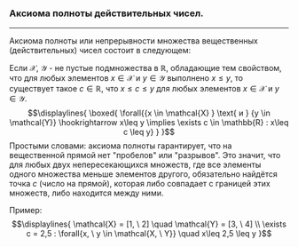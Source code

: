 ### Аксиома полноты действительных чисел.
---
Аксиома полноты или непрерывности множества вещественных (действительных) чисел состоит в следующем:

Если ${\mathcal{X}}$, ${\mathcal{Y}}$ - не пустые подмножества в ${\mathbb{R}}$, обладающие тем свойством, что для любых элементов ${x \in \mathcal{X} }$ и ${y \in \mathcal{Y}}$ выполнено ${x\leq y}$, то существует такое ${c \in \mathbb{R}}$, что ${x \leq c \leq y}$ для любых элементов ${x \in \mathcal{X} }$ и ${y \in \mathcal{Y}}$.
$$\displaylines{
\boxed{
\forall{{x \in \mathcal{X} } \text{ и } {y \in \mathcal{Y}} \hookrightarrow x\leq y \implies \exists c \in  \mathbb{R} : x\leq c \leq y}
}
}$$
Простыми словами: аксиома полноты гарантирует, что на вещественной прямой нет "пробелов" или "разрывов". Это значит, что для любых двух непересекающихся множеств, где все элементы одного множества меньше элементов другого, обязательно найдётся точка ${\displaystyle c}$ (число на прямой), которая либо совпадает с границей этих множеств, либо находится между ними.

Пример:
$$\displaylines{
\mathcal{X} = [1, \ 2] \quad \mathcal{Y} = [3, \ 4] \\
\exists c = 2,5 : \forall{x, \ y \in \mathcal{X, \ Y}} \quad x\leq 2,5 \leq y
}$$
